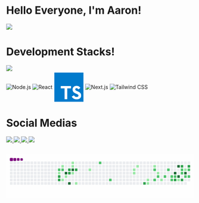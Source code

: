 <h1>Hello Everyone, I'm Aaron!</h1>

<img height="180em" src="https://github-readme-stats.vercel.app/api?username=naanon&theme=dracula&show_icons=true" />

<h1>Development Stacks!</h1>

<img height="180em" src="https://github-readme-stats.vercel.app/api/top-langs/?username=naanon&layout=compact&langs_count=16&theme=tokyonight" />

<div style="display: inline_block">
  <img align="center" alt="Node.js" height="80" width="80" src="https://cdn.jsdelivr.net/gh/devicons/devicon@latest/icons/nodejs/nodejs-original-wordmark.svg">
  <img align="center" alt="React" height="80" width="80" src="https://cdn.jsdelivr.net/gh/devicons/devicon/icons/react/react-original.svg">
  <img align="center" alt="TypeScript" height="80" width="80" src="https://raw.githubusercontent.com/devicons/devicon/master/icons/typescript/typescript-plain.svg">
  <img align="center" alt="Next.js" height="80" width="80" src="https://cdn.jsdelivr.net/gh/devicons/devicon@latest/icons/nextjs/nextjs-original.svg">
  <img align="center" alt="Tailwind CSS" height="80" width="80" src="https://cdn.jsdelivr.net/gh/devicons/devicon@latest/icons/tailwindcss/tailwindcss-original.svg">
</div>


  
 
  <h1>Social Medias</h1>
  <a href="https://instagram.com/nanoonn">
    <img width="50" src="https://cdn-icons-png.freepik.com/256/174/174855.png?ga=GA1.1.1417794095.1706895443&semt=ais">
  </a>
  <a href="https://twitter.com/Naannooon">
    <img width="50" src="https://img.freepik.com/vetores-gratis/novo-design-de-icone-x-do-logotipo-do-twitter-em-2023_1017-45418.jpg?size=626&ext=jpg">
  </a>
  <a href="https://discordapp.com/users/571499038231494677">
    <img width="50" src="https://www.svgrepo.com/show/353655/discord-icon.svg">
  </a>
  <a href="https://www.linkedin.com/in/aaron-alves/">
    <img width="50" src="https://cdn.jsdelivr.net/gh/devicons/devicon/icons/linkedin/linkedin-original.svg">
  </a>


##

![snake gif](https://github.com/naanon/naanon/blob/output/github-contribution-grid-snake.gif)
